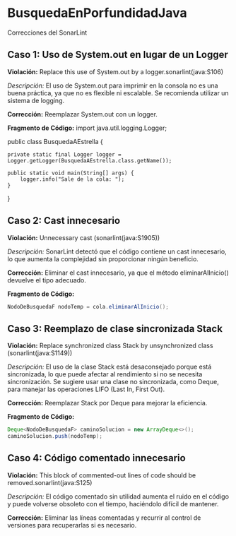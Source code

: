 # BusquedaEnPorfundidadJava

Correcciones del SonarLint

## Caso 1: Uso de System.out en lugar de un Logger
**Violación:** Replace this use of System.out by a logger.sonarlint(java:S106)

*Descripción:* El uso de System.out para imprimir en la consola no es una buena práctica, ya que no es flexible ni escalable. Se recomienda utilizar un sistema de logging.

**Corrección:** Reemplazar System.out con un logger.

**Fragmento de Código:**
import java.util.logging.Logger;

public class BusquedaAEstrella {

    private static final Logger logger = Logger.getLogger(BusquedaAEstrella.class.getName());

    public static void main(String[] args) {
        logger.info("Sale de la cola: ");
    }
}

## Caso 2: Cast innecesario
**Violación:** Unnecessary cast (sonarlint(java:S1905))

*Descripción:* SonarLint detectó que el código contiene un cast innecesario, lo que aumenta la complejidad sin proporcionar ningún beneficio.

**Corrección:** Eliminar el cast innecesario, ya que el método eliminarAlInicio() devuelve el tipo adecuado.

**Fragmento de Código:**
```Java
NodoDeBusquedaF nodoTemp = cola.eliminarAlInicio();
```

## Caso 3: Reemplazo de clase sincronizada Stack
**Violación:** Replace synchronized class Stack by unsynchronized class (sonarlint(java:S1149))

*Descripción:* El uso de la clase Stack está desaconsejado porque está sincronizada, lo que puede afectar al rendimiento si no se necesita sincronización. Se sugiere usar una clase no sincronizada, como Deque, para manejar las operaciones LIFO (Last In, First Out).

**Corrección:** Reemplazar Stack por Deque para mejorar la eficiencia.

**Fragmento de Código:**
```Java
Deque<NodoDeBusquedaF> caminoSolucion = new ArrayDeque<>();
caminoSolucion.push(nodoTemp);
```

## Caso 4: Código comentado innecesario
**Violación:** This block of commented-out lines of code should be removed.sonarlint(java:S125)

*Descripción:* El código comentado sin utilidad aumenta el ruido en el código y puede volverse obsoleto con el tiempo, haciéndolo difícil de mantener.

**Corrección:** Eliminar las líneas comentadas y recurrir al control de versiones para recuperarlas si es necesario.
